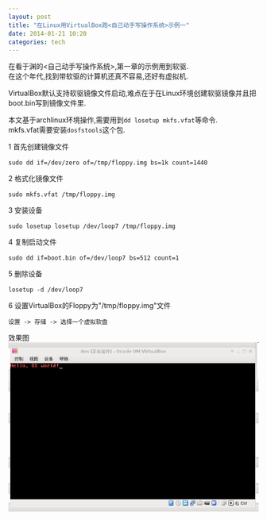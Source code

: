 ```yaml
---
layout: post
title: "在Linux用VirtualBox跑<自己动手写操作系统>示例一"
date: 2014-01-21 10:20
categories: tech
---
```


在看于渊的<自己动手写操作系统>,第一章的示例用到软驱.  
在这个年代,找到带软驱的计算机还真不容易,还好有虚拟机.

VirtualBox默认支持软驱镜像文件启动,难点在于在Linux环境创建软驱镜像并且把boot.bin写到镜像文件里.

本文基于archlinux环境操作,需要用到`dd losetup mkfs.vfat`等命令.  
mkfs.vfat需要安装`dosfstools`这个包.


1 首先创建镜像文件

    sudo dd if=/dev/zero of=/tmp/floppy.img bs=1k count=1440


2 格式化镜像文件

    sudo mkfs.vfat /tmp/floppy.img

3 安装设备

    sudo losetup losetup /dev/loop7 /tmp/floppy.img

4 复制启动文件

    sudo dd if=boot.bin of=/dev/loop7 bs=512 count=1

5 删除设备

    losetup -d /dev/loop7

6 设置VirtualBox的Floppy为"/tmp/floppy.img"文件

    设置 -> 存储 -> 选择一个虚拟软盘

效果图
![LinuxVBoxFloppy](/images/2014-01-21-103639_736x497_scrot.png)
